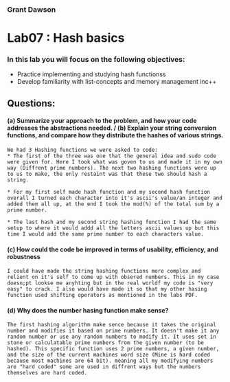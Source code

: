 ### Grant Dawson

# Lab07 : Hash basics

### In this lab you will focus on the following objectives:
*  Practice implementing and studying hash functionss
*  Develop familiarity with list-concepts and memory management inc++
## Questions:

#### (a)  Summarize your approach to the problem, and how your code addresses the abstractions needed. / (b)  Explain your string conversion functions, and compare how they distribute the hashes of various strings.

    We had 3 Hashing functions we were asked to code:
    * The first of the three was one that the general idea and sudo code were given for. Here I took what was goven to us and made it in my own way (Diffrent prime numbers). The next two hashing functions were up to us to make, the only restaint was that these two should hash a string.

    * For my first self made hash function and my second hash function overall I turned each character into it's ascii's value/an integer and added them all up, at the end I took the mod(%) of the total sum by a prime number.

    * The last hash and my second string hashing function I had the same setup to where it would addd all the letters ascii values up but this time I would add the same prime number to each characters value.

#### (c)  How could the code be improved in terms of usability, efficiency, and robustness

    I could have made the string hashing functions more complex and relient on it's self to come up with obsered numbers. This in my case doesn;pt lookse me anyhting but in the real worldf my code is "very easy" to crack. I also would have made it so that my other hasing function used shifting operators as mentioned in the labs PDF.

#### (d)  Why does the number hasing function make sense?
    The first hashing algorithm make sence because it takes the original number and modifies it based on prime numbers. It doesn't make it any random number or use any random numbers to modify it. It uses set in stone or calculatable prime numbers from the given number (to be hashed). This specific function uses 2 prime numbers, a given number, and the size of the current machines word size (Mine is hard coded because most machines are 64 bit). meaning all my modifying numbers are "hard coded" some are used in diffrent ways but the numbers themselves are hard coded. 
